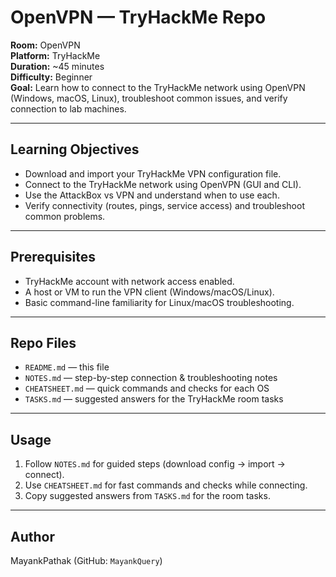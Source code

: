 # OpenVPN — TryHackMe Repo

**Room:** OpenVPN  
**Platform:** TryHackMe  
**Duration:** ~45 minutes  
**Difficulty:** Beginner  
**Goal:** Learn how to connect to the TryHackMe network using OpenVPN (Windows, macOS, Linux), troubleshoot common issues, and verify connection to lab machines.

---

## Learning Objectives
- Download and import your TryHackMe VPN configuration file.  
- Connect to the TryHackMe network using OpenVPN (GUI and CLI).  
- Use the AttackBox vs VPN and understand when to use each.  
- Verify connectivity (routes, pings, service access) and troubleshoot common problems.

---

## Prerequisites
- TryHackMe account with network access enabled.  
- A host or VM to run the VPN client (Windows/macOS/Linux).  
- Basic command-line familiarity for Linux/macOS troubleshooting.

---

## Repo Files
- `README.md` — this file  
- `NOTES.md` — step-by-step connection & troubleshooting notes  
- `CHEATSHEET.md` — quick commands and checks for each OS  
- `TASKS.md` — suggested answers for the TryHackMe room tasks

---

## Usage
1. Follow `NOTES.md` for guided steps (download config → import → connect).  
2. Use `CHEATSHEET.md` for fast commands and checks while connecting.  
3. Copy suggested answers from `TASKS.md` for the room tasks.

---

## Author
MayankPathak (GitHub: `MayankQuery`)

